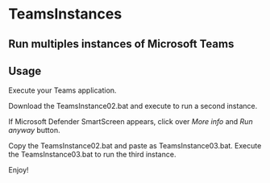 # TeamsInstances

## Run multiples instances of Microsoft Teams

## Usage

Execute your Teams application.

Download the TeamsInstance02.bat and execute to run a second instance.

If Microsoft Defender SmartScreen appears, click over *More info* and *Run anyway* button.

Copy the TeamsInstance02.bat and paste as TeamsInstance03.bat. Execute the TeamsInstance03.bat to run the third instance.

Enjoy!

